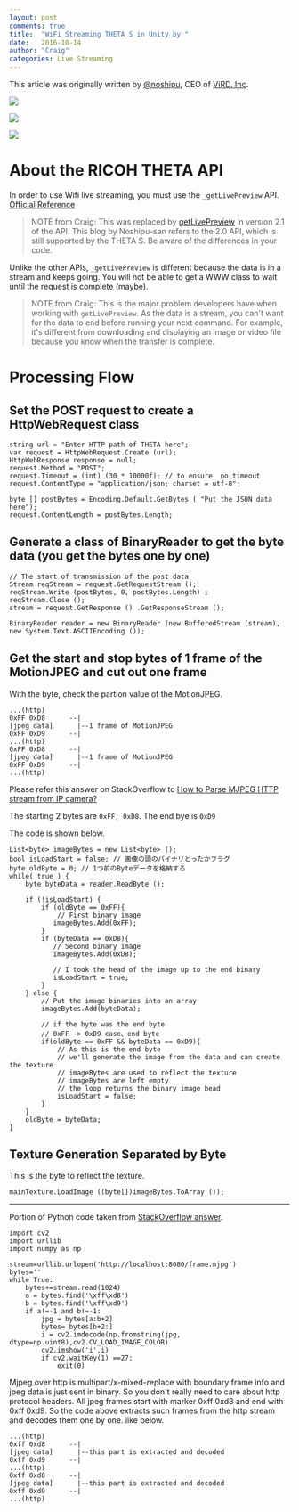 ```yaml
---
layout: post
comments: true
title:  "WiFi Streaming THETA S in Unity by "
date:   2016-10-14
author: "Craig"
categories: Live Streaming
---
```

This article was originally written by [@noshipu](https://twitter.com/noshipu),
CEO of [ViRD, Inc](http://vird.co.jp/).

![](/blog/img/2016-10/unity1.png)

![](/blog/img/2016-10/unity-middle.png)

![](/blog/img/2016-10/unity2.png)



# About the RICOH THETA API

In order to use Wifi live streaming, you must use the `_getLivePreview` API.
[Official Reference](https://developers.theta360.com/en/docs/v2.0/api_reference/commands/camera._get_live_preview.html)

> NOTE from Craig: This was replaced by [getLivePreview](https://developers.theta360.com/en/docs/v2.1/api_reference/commands/camera.get_live_preview.html) in version 2.1 of the API. This blog by Noshipu-san refers to the 2.0 API, which is still supported by
the THETA S. Be aware of the differences in your code.

Unlike the other APIs, `_getLivePreview` is different because the data is in a stream and keeps going. You will not be able to get a WWW class to wait until the request is complete (maybe).

> NOTE from Craig: This is the major problem developers have when working with `getLivePreview`. As the data
> is a stream, you can't want for the data to end before running your next command. For example, it's
> different from downloading and displaying an image or video file because you know when the transfer is
> complete.

# Processing Flow

## Set the POST request to create a HttpWebRequest class

    string url = "Enter HTTP path of THETA here";
    var request = HttpWebRequest.Create (url);
    HttpWebResponse response = null;
    request.Method = "POST";
    request.Timeout = (int) (30 * 10000f); // to ensure  no timeout
    request.ContentType = "application/json; charset = utf-8";

    byte [] postBytes = Encoding.Default.GetBytes ( "Put the JSON data here");
    request.ContentLength = postBytes.Length;

## Generate a class of BinaryReader to get the byte data (you get the bytes one by one)

    // The start of transmission of the post data
    Stream reqStream = request.GetRequestStream ();
    reqStream.Write (postBytes, 0, postBytes.Length) ;
    reqStream.Close ();
    stream = request.GetResponse () .GetResponseStream ();

    BinaryReader reader = new BinaryReader (new BufferedStream (stream), new System.Text.ASCIIEncoding ());

## Get the start and stop bytes of 1 frame of the MotionJPEG and cut out one frame

With the byte, check the partion value of the MotionJPEG.

    ...(http)
    0xFF 0xD8      --|
    [jpeg data]      |--1 frame of MotionJPEG
    0xFF 0xD9      --|
    ...(http)
    0xFF 0xD8      --|
    [jpeg data]      |--1 frame of MotionJPEG
    0xFF 0xD9      --|
    ...(http)

Please refer this answer on StackOverflow to
[How to Parse MJPEG HTTP stream from IP camera?](http://stackoverflow.com/questions/21702477/how-to-parse-mjpeg-http-stream-from-ip-camera)  

The starting 2 bytes are `0xFF, 0xD8`. The end bye is `0xD9`

The code is shown below.

    List<byte> imageBytes = new List<byte> ();
    bool isLoadStart = false; // 画像の頭のバイナリとったかフラグ
    byte oldByte = 0; // 1つ前のByteデータを格納する
    while( true ) {
        byte byteData = reader.ReadByte ();

        if (!isLoadStart) {
            if (oldByte == 0xFF){
                // First binary image
               imageBytes.Add(0xFF);
            }
            if (byteData == 0xD8){
               // Second binary image
               imageBytes.Add(0xD8);

               // I took the head of the image up to the end binary
               isLoadStart = true;
            }
        } else {
            // Put the image binaries into an array
            imageBytes.Add(byteData);

            // if the byte was the end byte
            // 0xFF -> 0xD9 case、end byte
            if(oldByte == 0xFF && byteData == 0xD9){
                // As this is the end byte
                // we'll generate the image from the data and can create the texture
                // imageBytes are used to reflect the texture
                // imageBytes are left empty
                // the loop returns the binary image head
                isLoadStart = false;
            }
        }
        oldByte = byteData;
    }

## Texture Generation Separated by Byte

This is the byte to reflect the texture.

    mainTexture.LoadImage ((byte[])imageBytes.ToArray ());

---

Portion of Python code taken from [StackOverflow answer](http://stackoverflow.com/questions/21702477/how-to-parse-mjpeg-http-stream-from-ip-camera).

    import cv2
    import urllib
    import numpy as np

    stream=urllib.urlopen('http://localhost:8080/frame.mjpg')
    bytes=''
    while True:
        bytes+=stream.read(1024)
        a = bytes.find('\xff\xd8')
        b = bytes.find('\xff\xd9')
        if a!=-1 and b!=-1:
            jpg = bytes[a:b+2]
            bytes= bytes[b+2:]
            i = cv2.imdecode(np.fromstring(jpg, dtype=np.uint8),cv2.CV_LOAD_IMAGE_COLOR)
            cv2.imshow('i',i)
            if cv2.waitKey(1) ==27:
                exit(0)
Mjpeg over http is multipart/x-mixed-replace with boundary frame info and jpeg data is just sent in binary. So you don't really need to care about http protocol headers. All jpeg frames start with marker 0xff 0xd8 and end with 0xff 0xd9. So the code above extracts such frames from the http stream and decodes them one by one. like below.

    ...(http)
    0xff 0xd8      --|
    [jpeg data]      |--this part is extracted and decoded
    0xff 0xd9      --|
    ...(http)
    0xff 0xd8      --|
    [jpeg data]      |--this part is extracted and decoded
    0xff 0xd9      --|
    ...(http)

